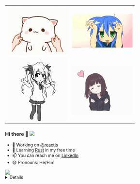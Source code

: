 <div align="center">
  <table border="0" cellspacing="0" cellpadding="0">
    <tbody>
      <tr>
        <td><img src="src/assets/pic1.gif" width="200" height="auto"/></td>
        <td><img src="src/assets/pic2.gif" width="200" height="auto"/></td>
      <tr>
      <tr>
        <td><img src="src/assets/pic3.gif" width="200" height="auto"/></td>
        <td><img src="src/assets/pic4.gif" width="200" height="auto"/></td>
      <tr>
    </tbody>
  </table>
</div>

<h3> Hi there 👋 <img src="https://media.giphy.com/media/mGcNjsfWAjY5AEZNw6/giphy.gif" width="50"> </h3>

- 🔭 Working on [@reactjs](https://github.com/facebook/react)
- 🌱 Learning [Rust](https://github.com/rust-lang/rust) in my free time
- 📫 You can reach me on [LinkedIn](https://www.linkedin.com/in/perfectsudh/)
- 😄 Pronouns: He/Him

<img src="https://i.imgur.com/kdKhgx6.gif" width="240px" align="center">

<details>

![My github stats](https://github-readme-stats.vercel.app/api?username=tsuki42&show_icons=false)

</details>
